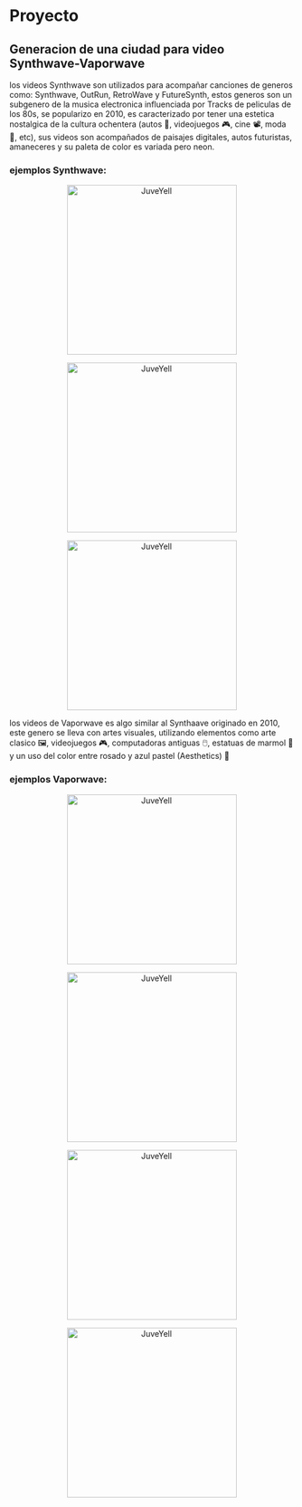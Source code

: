 # Proyecto 
## Generacion de una ciudad para video Synthwave-Vaporwave

los videos Synthwave son utilizados para acompañar canciones de generos como: Synthwave, OutRun, RetroWave y FutureSynth, estos generos son un subgenero de la musica electronica influenciada por Tracks de peliculas de los 80s, se popularizo en 2010, es caracterizado por tener una estetica nostalgica de la cultura ochentera (autos 🚗, videojuegos 🎮, cine 📽️, moda 👕, etc), sus videos son acompañados de paisajes digitales, autos futuristas, amaneceres y su paleta de color es variada pero neon.  

### ejemplos Synthwave:

<div>
  <p style = 'text-align:center;'>
  <img src="https://c.tenor.com/GiO4XNKti44AAAAd/retrowave-synthwave.gif" alt="JuveYell" width="300px">
  </p>
</div>


<div>
  <p style = 'text-align:center;'>
  <img src="https://c.tenor.com/DgPjM9EO_PwAAAAC/synthwave-sunset.gif" alt="JuveYell" width="300px">
  </p>
</div>

<div>
  <p style = 'text-align:center;'>
  <img src="https://c.tenor.com/Y2bpqJWq1rwAAAAC/synth_wave.gif" alt="JuveYell" width="300px">
  </p>
</div>

los videos de Vaporwave es algo similar al Synthaave originado en 2010, este genero se lleva con artes visuales, utilizando elementos como arte clasico 🖼️, videojuegos 🎮, computadoras antiguas 🖱️, estatuas de marmol 🗿 y un uso del color entre rosado y azul pastel (Aesthetics) 🌴

### ejemplos Vaporwave:

<div>
<p style = 'text-align:center;'>
  <img src="https://media2.giphy.com/media/xT9IgwvIzQOUIeVxAI/giphy.gif" alt="JuveYell" width="300px">
  </p>
</div>

<div>
  <p style = 'text-align:center;'>
  <img src="https://c.tenor.com/fAzVnErTVmgAAAAC/vaporwave.gif"   alt="JuveYell" width="300px">
  </p>
</div>

<div>
  <p style = 'text-align:center;'>
  <img src="https://i.gifer.com/origin/d5/d52fc87c69c0c152c07e4ff133f8dc3a.gif" alt="JuveYell" width="300px">
  </p>
</div>

<div>
  <p style = 'text-align:center;'>
  <img src="https://media0.giphy.com/media/j3mdQpQ9SKxFOWs9gy/200w.gif?cid=82a1493b35myy59nyn2pj5ynnn670nwvcdi1uu9m6t38tkoi&rid=200w.gif&ct=g" alt="JuveYell" width="300px">
  </p>
</div>
